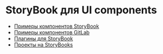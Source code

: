 # StoryBook для UI components

- [Примеры компонентов StoryBook](https://5ccbc373887ca40020446347-veirmpnupy.chromatic.com/?path=/story/avatar--large&globals=backgrounds.grid:!false;backgrounds.value:!hex(333333))
- [Примеры компонентов GitLab](https://gitlab-org.gitlab.io/gitlab-ui/?path=/docs/charts-bar-chart--docs)
- [Плагины для StoryBook](https://storybook.js.org/integrations/tag/essentials)
- [Проекты на StoryBooks](https://storybook.js.org/showcase/projects)
